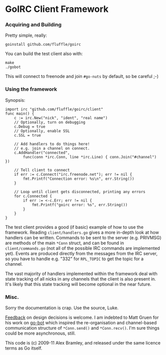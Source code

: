 GoIRC Client Framework
======================

### Acquiring and Building

Pretty simple, really:

	goinstall github.com/fluffle/goirc

You can build the test client also with:

	make
	./gobot

This will connect to freenode and join `#go-nuts` by default, so be careful ;-)

### Using the framework

Synopsis:

    import irc "github.com/fluffle/goirc/client"
    func main() {
        c := irc.New("nick", "ident", "real name")
        // Optionally, turn on debugging
        c.Debug = true
        // Optionally, enable SSL
        c.SSL = true

		// Add handlers to do things here!
		// e.g. join a channel on connect.
		c.AddHandler("connected",
			func(conn *irc.Conn, line *irc.Line) { conn.Join("#channel") })
	    
		// Tell client to connect
		if err := c.Connect("irc.freenode.net"); err != nil {
		    fmt.Printf("Connection error: %s\n", err.String())
	    }

		// Loop until client gets disconnected, printing any errors
        for c.Connected {
            if err := <-c.Err; err != nil {
                fmt.Printf("goirc error: %s", err.String())
            }
        }
    }

The test client provides a good (if basic) example of how to use the framework.
Reading `client/handlers.go` gives a more in-depth look at how handlers can be
written. Commands to be sent to the server (e.g. PRIVMSG) are methods of the
main `*Conn` struct, and can be found in `client/commands.go` (not all of the
possible IRC commands are implemented yet). Events are produced directly from
the messages from the IRC server, so you have to handle e.g. "332" for
`RPL_TOPIC` to get the topic for a channel.

The vast majority of handlers implemented within the framework deal with state
tracking of all nicks in any channels that the client is also present in. It's
likely that this state tracking will become optional in the near future.

### Misc.

Sorry the documentation is crap. Use the source, Luke.

[Feedback](mailto:a.bramley@gmail.com) on design decisions is welcome. I am
indebted to Matt Gruen for his work on
[go-bot](http://code.google.com/p/go-bot/source/browse/irc.go) which inspired
the re-organisation and channel-based communication structure of `*Conn.send()`
and `*Conn.recv()`. I'm sure things could be more asynchronous, still.

This code is (c) 2009-11 Alex Bramley, and released under the same licence terms
as Go itself.
